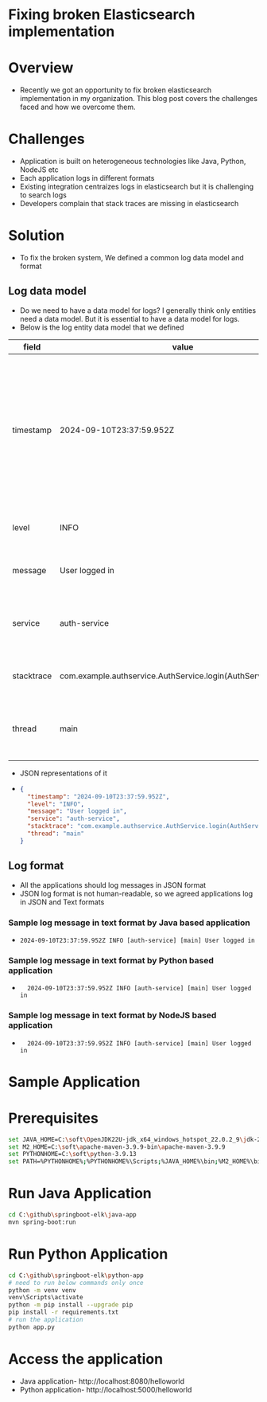 # Fixing broken Elasticsearch implementation

# Overview

- Recently we got an opportunity to fix broken elasticsearch implementation in my organization. This blog post covers the
  challenges faced and how we overcome them.

# Challenges
- Application is built on heterogeneous technologies like Java, Python, NodeJS etc
- Each application logs in different formats
- Existing integration centraizes logs in elasticsearch but it is challenging to search logs
- Developers complain that stack traces are missing in elasticsearch

# Solution
- To fix the broken system, We defined a common log data model and format

## Log data model

- Do we need to have a data model for logs? I generally think only entities need a data model. But it is essential to
  have a data model for logs.
- Below is the log entity data model that we defined

| field      | value                                                          | explanation                                                                                                                                |
|------------|----------------------------------------------------------------|--------------------------------------------------------------------------------------------------------------------------------------------|
| timestamp  | 2024-09-10T23:37:59.952Z                                       | log timestamp should be in UTC (Coordinated Universal Time) because it is not affected by time zones or Daylight Saving Time (DST) changes |
| level      | INFO                                                           | log level is used to categorize logs                                                                                                       |
| message    | User logged in                                                 | log message is a human-readable message                                                                                                    |
| service    | auth-service                                                   | service name is the name of the service that generated the log                                                                             |
| stacktrace | com.example.authservice.AuthService.login(AuthService.java:10) | stacktrace is the stack trace of the log message                                                                                           |
| thread     | main                                                           | thread is the name of the thread that generated the log message                                                                            |

- JSON representations of it
- ```json
  {
    "timestamp": "2024-09-10T23:37:59.952Z",
    "level": "INFO",
    "message": "User logged in",
    "service": "auth-service",
    "stacktrace": "com.example.authservice.AuthService.login(AuthService.java:10)",
    "thread": "main"
  }
  ```

## Log format

- All the applications should log messages in JSON format
- JSON log format is not human-readable, so we agreed applications log in JSON and Text formats

### Sample log message in text format by Java based application

- ```
  2024-09-10T23:37:59.952Z INFO [auth-service] [main] User logged in
  ```

### Sample log message in text format by Python based application

- ```
    2024-09-10T23:37:59.952Z INFO [auth-service] [main] User logged in
  ```

### Sample log message in text format by NodeJS based application

- ```
    2024-09-10T23:37:59.952Z INFO [auth-service] [main] User logged in
  ```
# Sample Application
# Prerequisites
```bash
set JAVA_HOME=C:\soft\OpenJDK22U-jdk_x64_windows_hotspot_22.0.2_9\jdk-22.0.2+9
set M2_HOME=C:\soft\apache-maven-3.9.9-bin\apache-maven-3.9.9
set PYTHONHOME=C:\soft\python-3.9.13
set PATH=%PYTHONHOME%;%PYTHONHOME%\Scripts;%JAVA_HOME%\bin;%M2_HOME%\bin;%PATH%
```
# Run Java Application
```bash
cd C:\github\springboot-elk\java-app
mvn spring-boot:run
```
# Run Python Application
```bash
cd C:\github\springboot-elk\python-app
# need to run below commands only once
python -m venv venv
venv\Scripts\activate
python -m pip install --upgrade pip
pip install -r requirements.txt
# run the application
python app.py
```
# Access the application
- Java application- http://localhost:8080/helloworld
- Python application- http://localhost:5000/helloworld